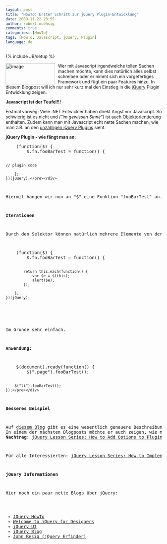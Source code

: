 ```yaml
---
layout: post
title: "HowTo: Erster Schritt zur jQuery Plugin-Entwicklung"
date: 2009-11-22 23:55
author: robert.muehsig
comments: true
categories: [HowTo]
tags: [HowTo, Javascript, jQuery, Plugin]
language: de
---
```

{% include JB/setup %}
<p><a href="{{BASE_PATH}}/assets/wp-images-de/image872.png"><img style="border-top-width: 0px; border-left-width: 0px; border-bottom-width: 0px; margin: 0px 10px 0px 0px; border-right-width: 0px" height="68" alt="image" src="{{BASE_PATH}}/assets/wp-images-de/image_thumb57.png" width="159" align="left" border="0"></a> </p> <p>Wer mit Javascript irgendwelche tollen Sachen machen möchte, kann dies natürlich alles selbst schreiben oder er nimmt sich ein vorgefertiges Framework und fügt ein paar Features hinzu. In diesem Blogpost will ich nur sehr kurz mal den Einstieg in die <a href="http://jquery.com/">jQuery</a> Plugin Entwicklung zeigen.</p><p><strong>Javascript ist der Teufel!!!</strong></p> <p>Erstmal vorweg: Viele .NET Entwickler haben direkt Angst vor Javascript. So schwierig ist es nicht und <em>("im gewissen Sinne")</em> ist auch <a href="{{BASE_PATH}}/2007/11/16/howto-objektorientierte-programmierung-oop-in-javascript-eine-einfache-klasse-erstellen/">Objektorientierung</a> enthalten. Zudem kann man mit Javascript echt nette Sachen machen, wie man z.B. an den <a href="http://team.sfi.vn/post/37-More-Shocking-jQuery-Plugins.aspx">unzähligen jQuery Plugins</a> sieht.</p> <p><strong>jQuery Plugin - wie fängt man an:</strong></p> <div class="wlWriterSmartContent" id="scid:812469c5-0cb0-4c63-8c15-c81123a09de7:01723f27-d4f7-487b-b49f-9ff06638a5b3" style="padding-right: 0px; display: inline; padding-left: 0px; float: none; padding-bottom: 0px; margin: 0px; padding-top: 0px"><pre name="code" class="c#">    (function($) {
        $.fn.fooBarTest = function() {

	// plugin code

        };
    })(jQuery);</pre></div>
<p>Hiermit hängen wir nun an "$" eine Funktion "fooBarTest" an. Diese kann ich einfach über "$(SELEKTOR).fooBarTest()" aufrufen.</p>
<p><strong>Iterationen</strong></p>
<p>Durch den Selektor können natürlich mehrere Elemente von der Funktion "betroffen" sein. Dafür kann man innerhalb mit "each" die Elemente durchlaufen. Für jedes Element gebe ich einfach ein alert aus.</p>
<div class="wlWriterSmartContent" id="scid:812469c5-0cb0-4c63-8c15-c81123a09de7:83894490-63b7-48d5-8e29-59e053c0f278" style="padding-right: 0px; display: inline; padding-left: 0px; float: none; padding-bottom: 0px; margin: 0px; padding-top: 0px"><pre name="code" class="c#">    (function($) {
        $.fn.fooBarTest = function() {

            return this.each(function() {
                var $e = $(this);
                alert($e);
            });

        };
    })(jQuery);
</pre></div>
<p>Im Grunde sehr einfach. </p>
<p><strong>Anwendung:</strong></p>
<div class="wlWriterSmartContent" id="scid:812469c5-0cb0-4c63-8c15-c81123a09de7:b177e97c-3d71-42a2-a2e7-3f51398dcf83" style="padding-right: 0px; display: inline; padding-left: 0px; float: none; padding-bottom: 0px; margin: 0px; padding-top: 0px"><pre name="code" class="c#">    $(document).ready(function() {
        $(".page").fooBarTest();

        $("li").fooBarTest();
    });</pre></div>
<p><strong>Besseres Beispiel</strong></p>
<p>Auf <a href="http://woorkup.com">diesem Blog</a> gibt es eine wesentlich genauere Beschreibung und von da habe ich auch meine Informationen. Ich merke mir am besten was, wenn ich es einfach mal ausprobiere ;)<br>In einem der nächsten Blogposts möchte er auch zeigen, wie man z.B. Parameter mitgibt.<br><strong>Nachtrag: </strong><a href="http://woorkup.com/2009/11/29/jquery-lesson-series-how-to-add-options-to-plugins/">jQuery Lesson Series: How to Add Options to Plugins</a></p>
<p>Für alle Interessierten: <a href="http://woorkup.com/2009/11/19/jquery-lesson-series-how-to-implement-your-first-plugin/?utm_source=feedburner&amp;utm_medium=feed&amp;utm_campaign=Feed%3A+Woork+(Woork+Up+|+A+Fresh+Charge+of+Creativity)&amp;utm_content=Google+International">jQuery Lesson Series: How to Implement Your First Plugin</a></p>
<p><strong>jQuery Informationen</strong></p>
<p>Hier noch ein paar nette Blogs über jQuery:</p>
<ul>
<li><a href="http://jquery-howto.blogspot.com/">JQuery HowTo</a> 
<li><a href="http://jqueryfordesigners.com/">Welcome to jQuery for Designers</a> 
<li><a href="http://blog.jqueryui.com/">jQuery UI</a> 
<li><a href="http://blog.jquery.com/">jQuery Blog</a> 
<li><a href="http://ejohn.org/">John Resig (jQuery Erfinder)</a></li></ul>
